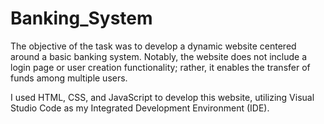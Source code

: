 # Banking_System
The objective of the task was to develop a dynamic website centered around a basic banking system. Notably, the website does not include a login page or user creation functionality; rather, it enables the transfer of funds among multiple users.

I used HTML, CSS, and JavaScript to develop this website, utilizing Visual Studio Code as my Integrated Development Environment (IDE).
